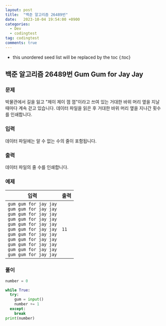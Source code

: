 ```yaml
---
layout: post
title:  "백준 알고리즘 26489번"
date:   2023-10-04 19:54:00 +0900
categories:
  - Dev
  - codingtest
tag: codingtest
comments: true
---
```


* this unordered seed list will be replaced by the toc
{:toc}

## 백준 알고리즘 26489번 Gum Gum for Jay Jay

### 문제

박물관에서 길을 잃고 "제이 제이 껌 껌"이라고 쓰여 있는 거대한 바위 머리 옆을 지날 때마다 계속 걷고 있습니다. 데이터 파일을 읽은 후 거대한 바위 머리 옆을 지나간 횟수를 인쇄합니다.

### 입력

데이터 파일에는 알 수 없는 수의 줄이 포함됩니다.

### 출력

데이터 파일의 줄 수를 인쇄합니다.

### 예제

| 입력 | 출력 |
| --- | --- |
| `gum gum for jay jay` <br/> `gum gum for jay jay` <br/> `gum gum for jay jay` <br/> `gum gum for jay jay` <br/> `gum gum for jay jay` <br/> `gum gum for jay jay` <br/> `gum gum for jay jay` <br/> `gum gum for jay jay` <br/> `gum gum for jay jay` <br/> `gum gum for jay jay` <br/> `gum gum for jay jay` | `11` |

### 풀이

```py
number = 0

while True:
  try:
    gum = input()
    number += 1
  except:
    break
print(number)
```
